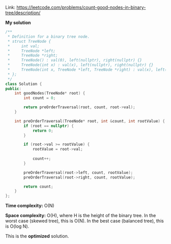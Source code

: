 Link: https://leetcode.com/problems/count-good-nodes-in-binary-tree/description/

**My solution**

```cpp
/**
 * Definition for a binary tree node.
 * struct TreeNode {
 *     int val;
 *     TreeNode *left;
 *     TreeNode *right;
 *     TreeNode() : val(0), left(nullptr), right(nullptr) {}
 *     TreeNode(int x) : val(x), left(nullptr), right(nullptr) {}
 *     TreeNode(int x, TreeNode *left, TreeNode *right) : val(x), left(left), right(right) {}
 * };
 */
class Solution {
public:
    int goodNodes(TreeNode* root) {
        int count = 0;

        return preOrderTraversal(root, count, root->val);
    }

    int preOrderTraversal(TreeNode* root, int &count, int rootValue) {
        if (root == nullptr) {
            return 0;
        }

        if (root->val >= rootValue) {
            rootValue = root->val;
            
            count++;
        }

        preOrderTraversal(root->left, count, rootValue);
        preOrderTraversal(root->right, count, rootValue);

        return count;
    }
};
```

**Time complexity:** O(N)

**Space complexity:** O(H), where H is the height of the binary tree. In the worst case (skewed tree), this is O(N). In the best case (balanced tree), this is O(log N).

This is the **optimized** solution.